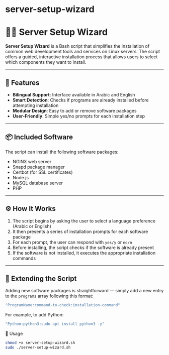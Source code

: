 # server-setup-wizard


# 🧙‍♂️ Server Setup Wizard

**Server Setup Wizard** is a Bash script that simplifies the installation of common web development tools and services on Linux servers. The script offers a guided, interactive installation process that allows users to select which components they want to install.

---

## 📌 Features

- **Bilingual Support**: Interface available in Arabic and English  
- **Smart Detection**: Checks if programs are already installed before attempting installation  
- **Modular Design**: Easy to add or remove software packages  
- **User-Friendly**: Simple yes/no prompts for each installation step  

---

## 📦 Included Software

The script can install the following software packages:

- NGINX web server  
- Snapd package manager  
- Certbot (for SSL certificates)  
- Node.js  
- MySQL database server  
- PHP  

---

## ⚙️ How It Works

1. The script begins by asking the user to select a language preference (Arabic or English)  
2. It then presents a series of installation prompts for each software package  
3. For each prompt, the user can respond with `yes/y` or `no/n`  
4. Before installing, the script checks if the software is already present  
5. If the software is not installed, it executes the appropriate installation commands  

---

## 🔧 Extending the Script

Adding new software packages is straightforward — simply add a new entry to the `programs` array following this format:

```bash
"ProgramName:command-to-check:installation-command"
```
For example, to add Python:
```bash
"Python:python3:sudo apt install python3 -y"
``` 
🚀 Usage
```bash
chmod +x server-setup-wizard.sh
sudo ./server-setup-wizard.sh
